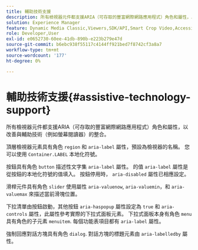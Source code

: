 ```yaml
---
title: 輔助技術支援
description: 所有檢視器元件都支援ARIA（可存取的豐富網際網路應用程式）角色和屬性，以改善與輔助技術（例如螢幕閱讀器）的整合。
solution: Experience Manager
feature: Dynamic Media Classic,Viewers,SDK/API,Smart Crop Video,Accessibility
role: Developer,User
exl-id: e0652730-60ee-41db-890b-e223b279e47d
source-git-commit: b6ebc938f55117c4144ff921bed7f8742cf3a8a7
workflow-type: tm+mt
source-wordcount: '177'
ht-degree: 0%

---
```


# 輔助技術支援{#assistive-technology-support}

所有檢視器元件都支援ARIA（可存取的豐富網際網路應用程式）角色和屬性，以改善與輔助技術（例如螢幕閱讀器）的整合。

頂層檢視器元素具有角色 `region` 和 `aria-label` 屬性，預設為檢視器的名稱。 您可以使用 `Container.LABEL` 本地化符號。

按鈕具有角色 `button` 描述性文字集 `aria-label` 屬性。 的值 `aria-label` 屬性是從按鈕的本地化符號的值填入。 按鈕停用時， `aria-disabled` 屬性已相應設定。

滑桿元件具有角色 `slider` 使用屬性 `aria-valuenow`, `aria-valuemin`，和 `aria-valuemax` 來描述當前滑塊位置。

下拉清單由按鈕啟動，其他按鈕 `aria-haspopup` 屬性設定為 `true` 和 `aria-controls` 屬性，此屬性參考實際的下拉式面板元素。 下拉式面板本身有角色 `menu` 具有角色的子元素 `menuitem`. 每個功能表項目都有 `aria-label` 屬性。

強制回應對話方塊具有角色 `dialog`. 對話方塊的標題元素由 `aria-labelledby` 屬性。
